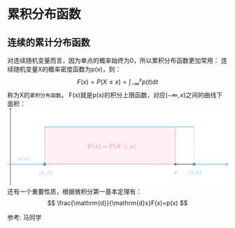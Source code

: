 # 累积分布函数


## 连续的累计分布函数
对连续随机变量而言，因为单点的概率始终为0，所以累积分布函数更加常用：
连续随机变量X的概率密度函数为p(x)，则：
$$
F(x)=P(X \le x)=\int_{-\infty}^{x}p(t)\mathrm{d}t
$$
称为X的`累积分布函数`。
F(x)就是p(x)的积分上限函数，对应$(-\infty,x)$之间的曲线下面积：
![](./probability_连续_累积分布函数/31.png)
还有一个重要性质，根据微积分第一基本定理有：
$$
\frac{\mathrm{d}}{\mathrm{d}x}F(x)=p(x)
$$

参考:
马同学